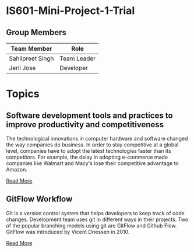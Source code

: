 # IS601-Mini-Project-1-Trial

## Group Members

**Team Member**| **Role**
------------ | -------------
Sahilpreet Singh | Team Leader
Jeril Jose | Developer


# Topics

## Software development tools and practices to improve productivity and competitiveness

The technological innovations in computer hardware and software changed the way companies do business. In order  to stay competitive at a global level, companies have to adopt the latest technologies faster than its competitors. For example, the delay in adopting e-commerce made companies like Walmart and Macy's lose their competitive advantage to Amazon.

[Read More](topic_1.md)

## GitFlow Workflow 

Git is a version control system that helps developers to keep track of code changes. Development team uses git in different ways in their projects. Two of the popular branching models using git are GitFlow and Github Flow. GitFlow was introduced by Vicent Driessen in 2010. 

[Read More](topic_2.md)
